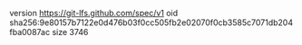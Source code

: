 version https://git-lfs.github.com/spec/v1
oid sha256:9e80157b7122e0d476b03f0cc505fb2e02070f0cb3585c7071db204fba0087ac
size 3746
